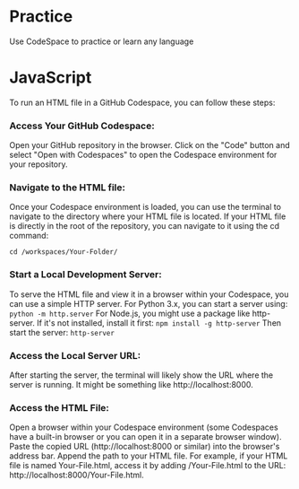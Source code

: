 # Practice
Use CodeSpace to practice or learn any language
# JavaScript
To run an HTML file in a GitHub Codespace, you can follow these steps:

### Access Your GitHub Codespace:

Open your GitHub repository in the browser.
Click on the "Code" button and select "Open with Codespaces" to open the Codespace environment for your repository.

### Navigate to the HTML file:

Once your Codespace environment is loaded, you can use the terminal to navigate to the directory where your HTML file is located. If your HTML file is directly in the root of the repository, you can navigate to it using the cd command:

`cd /workspaces/Your-Folder/`

### Start a Local Development Server:

To serve the HTML file and view it in a browser within your Codespace, you can use a simple HTTP server.
For Python 3.x, you can start a server using:
`python -m http.server`
For Node.js, you might use a package like http-server. If it's not installed, install it first:
`npm install -g http-server`
Then start the server:
`http-server`

### Access the Local Server URL:

After starting the server, the terminal will likely show the URL where the server is running. It might be something like http://localhost:8000.

### Access the HTML File:

Open a browser within your Codespace environment (some Codespaces have a built-in browser or you can open it in a separate browser window).
Paste the copied URL (http://localhost:8000 or similar) into the browser's address bar.
Append the path to your HTML file. For example, if your HTML file is named Your-File.html, access it by adding /Your-File.html to the URL: http://localhost:8000/Your-File.html.